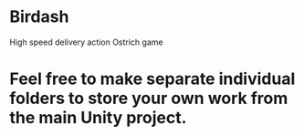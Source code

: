 # Birdash
High speed delivery action Ostrich game
# Feel free to make separate individual folders to store your own work from the main Unity project.
